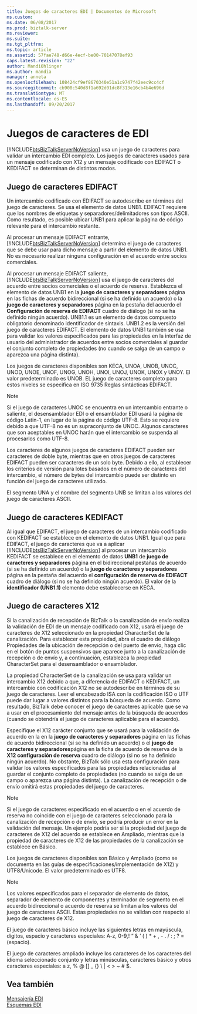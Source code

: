 ```yaml
---
title: Juegos de caracteres EDI | Documentos de Microsoft
ms.custom: 
ms.date: 06/08/2017
ms.prod: biztalk-server
ms.reviewer: 
ms.suite: 
ms.tgt_pltfrm: 
ms.topic: article
ms.assetid: 57fae748-d66e-4ecf-be00-70147078ef93
caps.latest.revision: "22"
author: MandiOhlinger
ms.author: mandia
manager: anneta
ms.openlocfilehash: 108424cf9ef8670340e51a1c9747f42eec9cc4cf
ms.sourcegitcommit: cb908c540d8f1a692d01dc8f313e16cb4b4e696d
ms.translationtype: MT
ms.contentlocale: es-ES
ms.lasthandoff: 09/20/2017
---
```

# <a name="edi-character-sets"></a>Juegos de caracteres de EDI
[!INCLUDE[btsBizTalkServerNoVersion](../includes/btsbiztalkservernoversion-md.md)] usa un juego de caracteres para validar un intercambio EDI completo. Los juegos de caracteres usados para un mensaje codificado con X12 y un mensaje codificado con EDIFACT o KEDIFACT se determinan de distintos modos.  
  
## <a name="edifact-character-set"></a>Juego de caracteres EDIFACT  
 Un intercambio codificado con EDIFACT se autodescribe en términos del juego de caracteres. Se usa el elemento de datos UNB1. EDIFACT requiere que los nombres de etiquetas y separadores/delimitadores son tipos ASCII. Como resultado, es posible ubicar UNB1 para aplicar la página de código relevante para el intercambio restante.  
  
 Al procesar un mensaje EDIFACT entrante, [!INCLUDE[btsBizTalkServerNoVersion](../includes/btsbiztalkservernoversion-md.md)] determina el juego de caracteres que se debe usar para dicho mensaje a partir del elemento de datos UNB1. No es necesario realizar ninguna configuración en el acuerdo entre socios comerciales.  
  
 Al procesar un mensaje EDIFACT saliente, [!INCLUDE[btsBizTalkServerNoVersion](../includes/btsbiztalkservernoversion-md.md)] usa el juego de caracteres del acuerdo entre socios comerciales o el acuerdo de reserva. Establezca el elemento de datos UNB1 en la **juego de caracteres y separadores** página en las fichas de acuerdo bidireccional (si se ha definido un acuerdo) o la **juego de caracteres y separadores** página en la pestaña del acuerdo el **Configuración de reserva de EDIFACT** cuadro de diálogo (si no se ha definido ningún acuerdo). UNB1.1 es un elemento de datos compuesto obligatorio denominado identificador de sintaxis. UNB1.2 es la versión del juego de caracteres EDIFACT. El elemento de datos UNB1 también se usa para validar los valores especificados para las propiedades en la interfaz de usuario del administrador de acuerdos entre socios comerciales al guardar el conjunto completo de propiedades (no cuando se salga de un campo o aparezca una página distinta).  
  
 Los juegos de caracteres disponibles son KECA, UNOA, UNOB, UNOC, UNOD, UNOE, UNOF, UNOG, UNOH, UNOI, UNOJ, UNOK, UNOX y UNOY. El valor predeterminado es UNOB. EL juego de caracteres completo para estos niveles se especifica en ISO 9735 Reglas sintácticas EDIFACT.  
  
> [!NOTE]
>  Si el juego de caracteres UNOC se encuentra en un intercambio entrante o saliente, el desensamblador EDI o el ensamblador EDI usará la página de código Latin-1, en lugar de la página de código UTF-8. Esto se requiere debido a que UTF-8 no es un supraconjunto de UNOC. Algunos caracteres que son aceptables en UNOC harán que el intercambio se suspenda al procesarlos como UTF-8.  
  
 Los caracteres de algunos juegos de caracteres EDIFACT pueden ser caracteres de doble byte, mientras que en otros juegos de caracteres EDIFACT pueden ser caracteres de un solo byte. Debido a ello, al establecer los criterios de versión para lotes basados en el número de caracteres del intercambio, el número de bytes del intercambio puede ser distinto en función del juego de caracteres utilizado.  
  
 El segmento UNA y el nombre del segmento UNB se limitan a los valores del juego de caracteres ASCII.  
  
## <a name="kedifact-character-set"></a>Juego de caracteres KEDIFACT  
 Al igual que EDIFACT, el juego de caracteres de un intercambio codificado con KEDIFACT se establece en el elemento de datos UNB1. Igual que para EDIFACT, el juego de caracteres que va a aplicar [!INCLUDE[btsBizTalkServerNoVersion](../includes/btsbiztalkservernoversion-md.md)] al procesar un intercambio KEDIFACT se establece en el elemento de datos **UNB1** de **juego de caracteres y separadores** página en el bidireccional pestañas de acuerdo (si se ha definido un acuerdo) o la **juego de caracteres y separadores** página en la pestaña del acuerdo el **configuración de reserva de EDIFACT** cuadro de diálogo (si no se ha definido ningún acuerdo). El valor de la **identificador (UNB1.1)** elemento debe establecerse en KECA.  
  
## <a name="x12-character-set"></a>Juego de caracteres X12  
 Si la canalización de recepción de BizTalk o la canalización de envío realiza la validación de EDI de un mensaje codificado con X12, usará el juego de caracteres de X12 seleccionado en la propiedad CharacterSet de la canalización. Para establecer esta propiedad, abra el cuadro de diálogo Propiedades de la ubicación de recepción o del puerto de envío, haga clic en el botón de puntos suspensivos que aparece junto a la canalización de recepción o de envío y, a continuación, establezca la propiedad CharacterSet para el desensamblador o ensamblador.  
  
 La propiedad CharacterSet de la canalización se usa para validar un intercambio X12 debido a que, a diferencia de EDIFACT o KEDIFACT, un intercambio con codificación X12 no se autodescribe en términos de su juego de caracteres. Leer el encabezado ISA con la codificación ISO o UTF puede dar lugar a valores distintos para la búsqueda de acuerdo. Como resultado, BizTalk debe conocer el juego de caracteres aplicable que se va a usar en el procesamiento del mensaje antes de la búsqueda de acuerdos (cuando se obtendría el juego de caracteres aplicable para el acuerdo).  
  
 Especifique el X12 carácter conjunto que se usará para la validación de acuerdo en la en la **juego de caracteres y separadores** página en las fichas de acuerdo bidireccional (si se ha definido un acuerdo) o el **juego de caracteres y separadores**página en la ficha de acuerdo de reserva de la **X12 configuración de reserva** cuadro de diálogo (si no se ha definido ningún acuerdo). No obstante, BizTalk sólo usa esta configuración para validar los valores especificados para las propiedades relacionadas al guardar el conjunto completo de propiedades (no cuando se salga de un campo o aparezca una página distinta). La canalización de recepción o de envío omitirá estas propiedades del juego de caracteres.  
  
> [!NOTE]
>  Si el juego de caracteres especificado en el acuerdo o en el acuerdo de reserva no coincide con el juego de caracteres seleccionado para la canalización de recepción o de envío, se podría producir un error en la validación del mensaje. Un ejemplo podría ser si la propiedad del juego de caracteres de X12 del acuerdo se establece en Ampliado, mientras que la propiedad de caracteres de X12 de las propiedades de la canalización se establece en Básico.  
  
 Los juegos de caracteres disponibles son Básico y Ampliado (como se documenta en las guías de especificaciones/implementación de X12) y UTF8/Unicode. El valor predeterminado es UTF8.  
  
> [!NOTE]
>  Los valores especificados para el separador de elemento de datos, separador de elemento de componentes y terminador de segmento en el acuerdo bidireccional o acuerdo de reserva se limitan a los valores del juego de caracteres ASCII. Estas propiedades no se validan con respecto al juego de caracteres de X12.  
  
 El juego de caracteres básico incluye las siguientes letras en mayúscula, dígitos, espacio y caracteres especiales: A-z, 0-9,! “ & ’ ( ) * + , - . / : ; ? = (espacio).  
  
 El juego de caracteres ampliado incluye los caracteres de los caracteres del idioma seleccionado conjunto y letras minúsculas, caracteres básico y otros caracteres especiales: a z, % @ [] _ {} \ &#124; \< > ~ # $.  
  
## <a name="see-also"></a>Vea también  
 [Mensajería EDI](../core/edi-messaging.md)   
 [Esquemas EDI](../core/edi-schemas.md)